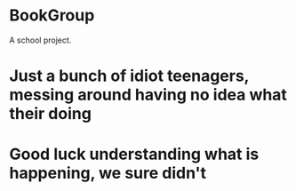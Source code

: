 # BookGroup
A school project.
# Just a bunch of idiot teenagers, messing around having no idea what their doing
# Good luck understanding what is happening, we sure didn't
